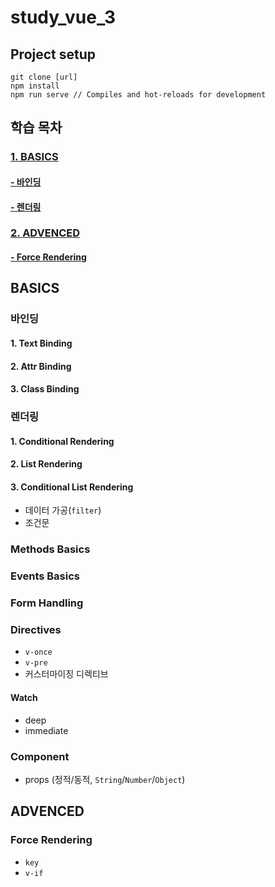 # study_vue_3

## Project setup
```
git clone [url]
npm install
npm run serve // Compiles and hot-reloads for development
```

## 학습 목차
### [1. BASICS](#BASICS)
#### [- 바인딩](#바인딩)
#### [- 렌더링](#렌더링)
### [2. ADVENCED](#)
#### [- Force Rendering](#Force-Rendering)

## BASICS
### 바인딩
#### 1. Text Binding
#### 2. Attr Binding
#### 3. Class Binding
### 렌더링
#### 1. Conditional Rendering
#### 2. List Rendering
#### 3. Conditional List Rendering 
- 데이터 가공(`filter`)
- 조건문
### Methods Basics
### Events Basics
### Form Handling
### Directives
- `v-once`
- `v-pre`
- 커스터마이징 디렉티브
#### Watch
- deep
- immediate
### Component
- props (정적/동적, `String`/`Number`/`Object`)

## ADVENCED
### Force Rendering
- `key`
- `v-if`
